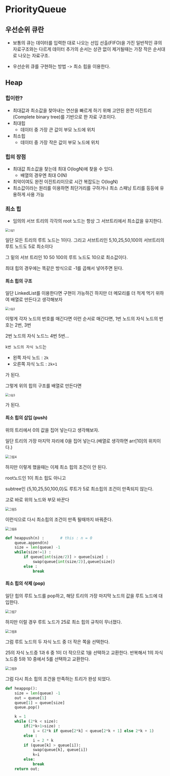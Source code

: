 # PriorityQueue

## 우선순위 큐란

- 보통의 큐는 데이터를 입력한 대로 나오는 선입 선출(FIFO)을 가진 일반적인 큐의 자료구조와는 다르게 데이터 추가의 순서는 상관 없이 제거될때는 가장 작은 순서대로 나오는 자료구조.

- 우선순위 큐를 구현하는 방법 -> 최소 힙을 이용한다.



## Heap

### 힙이란?

- 최대값과 최소값을 찾아내는 연산을 빠르게 하기 위해 고안된 완전 이진트리(Complete binary tree)를 기반으로 한 자료 구조이다.
- 최대힙
  - 데이터 중 가장 큰 값이 부모 노드에 위치
- 최소힙
  - 데이터 중 가장 작은 값이 부모 노드에 위치



### 힙의 장점

- 최대값 최소값을 찾는데 최대 O(logN)에 찾을 수 있다.
  - 배열의 경우엔 최대 O(N)
- 최악이여도 완전 이진트리이므로 시간 복잡도는 O(logN)
- 최소값이라는 원리를 이용하면 최단거리를 구하거나 최소 스패닝 트리를 등등에 유용하게 사용 가능



### 최소 힙

- 임의의 서브 트리의 각각의 root 노드는 항상 그 서브트리에서 최소값을 유지한다.

<img src="./그림1.png" alt="그림1" style="zoom:60%;" />

일단 모든 트리의 루트 노드는 1이다. 그리고 서브트리인 5,10,25,50,100의 서브트리의 루트 노드도 5로 최소이다

그 밑의 서브 트리인 10 50 100의 루트 노드도 10으로 최소값이다.



최대 힙의 경우에는 똑같은 방식으로 -1를 곱해서 넣어주면 된다.



#### 최소 힙의 구조

일단 LinkedList를 이용한다면 구현이 가능하긴 하지만 더 메모리를 더 적게 먹기 위하여 배열로 만든다고 생각해보자

<img src="./그림2.png" alt="그림2" style="zoom:60%;" />

이렇게 각자 노드의 번호를 매긴다면 이런 순서로 매긴다면, 1번 노드의 자식 노드의 번호는 2번, 3번

2번 노드의 자식 노드느 4번 5번...

`k번 노드의 자식 노드`는

- 왼쪽 자식 노드 : `2k`
- 오른쪽 자식 노드 : `2k+1`

가 된다.

그렇게 위의 힙의 구조를 배열로 만든다면

<img src="./그림3.png" alt="그림3" style="zoom:60%;" />

가 된다.



#### 최소 힙의 삽입 (push)

위의 트리에서 0의 값을 집어 넣는다고 생각해보자.

일단 트리의 가장 마지막 자리에 0을 집어 넣는다.(배열로 생각하면 arr[10]의 위치이다.)

<img src="./그림4.png" alt="그림4" style="zoom:70%;" />

하지만 이렇게 했을때는 이제 최소 힙의 조건이 안 된다.

root노드인 1이 최소 힙도 아니고

subtree인 {5,10,25,50,100,0}도 루트가 5로 최소힙의 조건이 만족되지 않는다.

고로 바로 위의 노드와 부모 바꾼다

<img src="./그림5.png" alt="그림5" style="zoom:70%;" />

이런식으로 다시 최소힙의 조건이 만족 될때까지 바꿔준다.

<img src="./그림6.png" alt="그림6" style="zoom:70%;" />



```python
def heappush(n) :		# this : n = 0
	queue.append(n)
    size = len(queue) -1
    while(size!=1) :
        if queue[int(size/2)] > queue[size] :
	        swap(queue[int(size/2)],queue[size])
	    else :
	        break
```



#### 최소 힙의 삭제 (pop)

일단 힙의 루트 노드를 pop하고, 해당 트리의 가장 마지막 노드의 값을 루트 노드에 대입한다.

<img src="./그림7.png" alt="그림7" style="zoom:70%;" />

하지만 이럴 경우 루트 노드가 25로 최소 힙의 규칙이 무너졌다.

<img src="./그림8.png" alt="그림8" style="zoom:70%;" />

그럼 루트 노드의 두 자식 노드 중 더 작은 쪽을 선택한다.

25의 자식 노드증 1과 6 중 1이 더 작으므로 1을 선택하고 교환한다. 반복해서 1의 자식 노드증 5와 10 중에서 5를 선택하고 교환한다.



<img src="./그림9.png" alt="그림9" style="zoom:70%;" />



그럼 다시 최소 힙의 조건을 만족하는 트리가 완성 되었다.

```python
def heappop():
    size = len(queue) -1
    out = queue[1]
    queue[1] = queue[size]
    queue.pop()

    k = 1
    while (2*k < size):
       	if(2*k+1>size) :
            i = (2*k if queue[2*k] < queue[2*k + 1] else 2*k + 1)
        else :
            i = 2 * k
        if (queue[k] > queue[i]):
            swap(queue[k], queue[i])
            k=i
        else:
            break
    return out;
```



